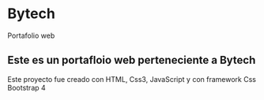# Bytech
Portafolio web

## Este es un portafloio web perteneciente a Bytech
Este proyecto fue creado con HTML, Css3, JavaScript y con framework Css Bootstrap 4